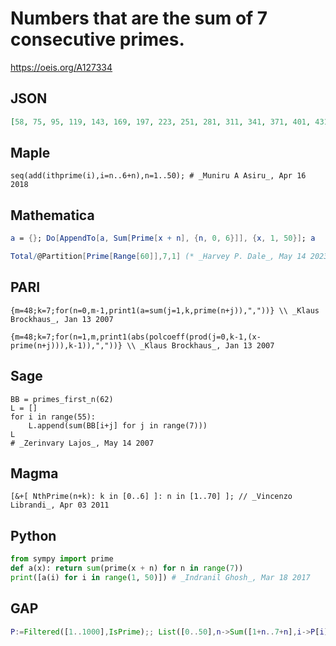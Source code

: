# Numbers that are the sum of 7 consecutive primes\.
https://oeis.org/A127334
## JSON
```JSON
[58, 75, 95, 119, 143, 169, 197, 223, 251, 281, 311, 341, 371, 401, 431, 463, 493, 523, 559, 593, 625, 659, 689, 719, 757, 791, 827, 863, 905, 947, 991, 1027, 1063, 1099, 1139, 1171, 1211, 1247, 1281, 1313, 1351, 1395, 1441, 1479, 1519, 1561, 1603, 1643]
```
## Maple
```Maple
seq(add(ithprime(i),i=n..6+n),n=1..50); # _Muniru A Asiru_, Apr 16 2018
```
## Mathematica
```Mathematica
a = {}; Do[AppendTo[a, Sum[Prime[x + n], {n, 0, 6}]], {x, 1, 50}]; a
```
```Mathematica
Total/@Partition[Prime[Range[60]],7,1] (* _Harvey P. Dale_, May 14 2023 *)
```
## PARI
```PARI
{m=48;k=7;for(n=0,m-1,print1(a=sum(j=1,k,prime(n+j)),","))} \\ _Klaus Brockhaus_, Jan 13 2007
```
```PARI
{m=48;k=7;for(n=1,m,print1(abs(polcoeff(prod(j=0,k-1,(x-prime(n+j))),k-1)),","))} \\ _Klaus Brockhaus_, Jan 13 2007
```
## Sage
```Sage
BB = primes_first_n(62)
L = []
for i in range(55):
    L.append(sum(BB[i+j] for j in range(7)))
L
# _Zerinvary Lajos_, May 14 2007
```
## Magma
```Magma
[&+[ NthPrime(n+k): k in [0..6] ]: n in [1..70] ]; // _Vincenzo Librandi_, Apr 03 2011
```
## Python
```Python
from sympy import prime
def a(x): return sum(prime(x + n) for n in range(7))
print([a(i) for i in range(1, 50)]) # _Indranil Ghosh_, Mar 18 2017
```
## GAP
```GAP
P:=Filtered([1..1000],IsPrime);; List([0..50],n->Sum([1+n..7+n],i->P[i])); # _Muniru A Asiru_, Apr 16 2018
```
